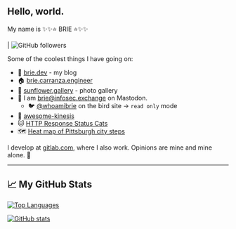 ## Hello, world.

My name is ✨✨⭐️  BRIE  ⭐️✨✨

| ![GitHub followers](https://img.shields.io/github/followers/bbbbbrie?style=social)

Some of the coolest things I have going on: 

- 🧀 [brie.dev](https://brie.dev/) - my blog
- 🏠 [brie.carranza.engineer](https://brie.carranza.engineer/)
- 🌻 [sunflower.gallery](https://sunflower.gallery/) - photo gallery
- 🐘 I am [brie@infosec.exchange](https://infosec.exchange/@brie) on Mastodon.
    - 🐦 [@whoamibrie](https://twitter.com/whoamibrie) on the bird site -> `read only` mode
- 🌟 [awesome-kinesis](https://github.com/bbbbbrie/awesome-kinesis)
- 🐱 [HTTP Response Status Cats](https://httpcat.us/)
- 🗺 [Heat map of Pittsburgh city steps](https://412.brie.run/steps/steps)

I develop at [gitlab.com](https://gitlab.com/brie), where I also work. Opinions are mine and mine alone.  :unicorn:

--------

## &#x1f4c8; My GitHub Stats

[![Top Languages](https://github-readme-stats.vercel.app/api/top-langs/?username=bbbbbrie&hide=java,html,css&theme=radical)](https://github.com/anuraghazra/github-readme-stats)

[![GitHub stats](https://github-readme-stats.vercel.app/api?username=bbbbbrie&theme=radical)](https://github.com/anuraghazra/github-readme-stats)
